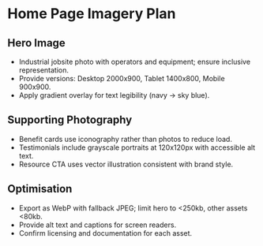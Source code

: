 # Home Page Imagery Plan

## Hero Image
- Industrial jobsite photo with operators and equipment; ensure inclusive representation.
- Provide versions: Desktop 2000x900, Tablet 1400x800, Mobile 900x900.
- Apply gradient overlay for text legibility (navy → sky blue).

## Supporting Photography
- Benefit cards use iconography rather than photos to reduce load.
- Testimonials include grayscale portraits at 120x120px with accessible alt text.
- Resource CTA uses vector illustration consistent with brand style.

## Optimisation
- Export as WebP with fallback JPEG; limit hero to <250kb, other assets <80kb.
- Provide alt text and captions for screen readers.
- Confirm licensing and documentation for each asset.
